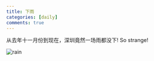 ```yaml
---
title: 下雨
categories: [daily]
comments: true
---
```


从去年十一月份到现在，深圳竟然一场雨都没下! So strange!

![rain](../assets/img/rain/rain.gif)
